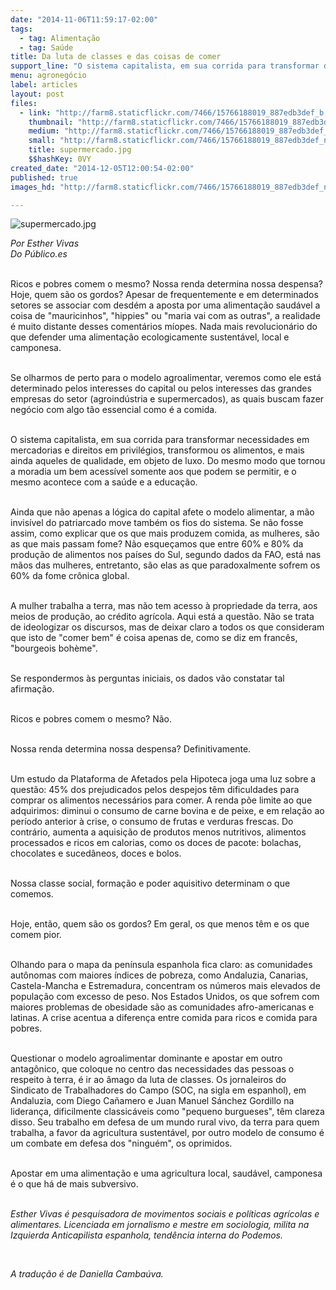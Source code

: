 ```yaml
---
date: "2014-11-06T11:59:17-02:00"
tags:
  - tag: Alimentação
  - tag: Saúde
title: Da luta de classes e das coisas de comer
support_line: "O sistema capitalista, em sua corrida para transformar direitos em privilégios, transformou alimentos, mais ainda aqueles de qualidade, em objeto de luxo."
menu: agronegócio
label: articles
layout: post
files:
  - link: "http://farm8.staticflickr.com/7466/15766188019_887edb3def_b.jpg"
    thumbnail: "http://farm8.staticflickr.com/7466/15766188019_887edb3def_t.jpg"
    medium: "http://farm8.staticflickr.com/7466/15766188019_887edb3def_z.jpg"
    small: "http://farm8.staticflickr.com/7466/15766188019_887edb3def_n.jpg"
    title: supermercado.jpg
    $$hashKey: 0VY
created_date: "2014-12-05T12:00:54-02:00"
published: true
images_hd: "http://farm8.staticflickr.com/7466/15766188019_887edb3def_n.jpg"

---
```

<p><img alt="supermercado.jpg" src="http://farm8.staticflickr.com/7466/15766188019_887edb3def_b.jpg" /></p>

<p><em>Por Esther Vivas<br />
Do P&uacute;blico.es</em></p>

<p><br />
Ricos e pobres comem o mesmo? Nossa renda determina nossa despensa? Hoje, quem s&atilde;o os gordos?&nbsp;Apesar de frequentemente e em determinados setores se associar com desd&eacute;m a aposta por uma alimenta&ccedil;&atilde;o saud&aacute;vel a coisa de &quot;mauricinhos&quot;, &quot;hippies&quot; ou &quot;maria vai com as outras&quot;, a realidade &eacute; muito distante desses coment&aacute;rios m&iacute;opes. Nada mais revolucion&aacute;rio do que defender uma alimenta&ccedil;&atilde;o ecologicamente sustent&aacute;vel, local e camponesa.</p>

<p><br />
Se olharmos de perto para o modelo agroalimentar, veremos como ele est&aacute; determinado pelos interesses do capital ou pelos interesses das grandes empresas do setor (agroind&uacute;stria e supermercados), as quais buscam fazer neg&oacute;cio com algo t&atilde;o essencial como &eacute; a comida.</p>

<p><br />
O sistema capitalista, em sua corrida para transformar necessidades em mercadorias e direitos em privil&eacute;gios, transformou os alimentos, e mais ainda aqueles de qualidade, em objeto de luxo. Do mesmo modo que tornou a moradia um bem acess&iacute;vel somente aos que podem se permitir, e o mesmo acontece com a sa&uacute;de e a educa&ccedil;&atilde;o.</p>

<p><br />
Ainda que n&atilde;o apenas a l&oacute;gica do capital afete o modelo alimentar, a m&atilde;o invis&iacute;vel do patriarcado move tamb&eacute;m os fios do sistema. Se n&atilde;o fosse assim, como explicar que os que mais produzem comida, as mulheres, s&atilde;o as que mais passam fome? N&atilde;o esque&ccedil;amos que entre 60% e 80% da produ&ccedil;&atilde;o de alimentos nos pa&iacute;ses do Sul, segundo dados da FAO, est&aacute; nas m&atilde;os das mulheres, entretanto, s&atilde;o elas as que paradoxalmente sofrem os 60% da fome cr&ocirc;nica global.</p>

<p><br />
A mulher trabalha a terra, mas n&atilde;o tem acesso &agrave; propriedade da terra, aos meios de produ&ccedil;&atilde;o, ao cr&eacute;dito agr&iacute;cola. Aqui est&aacute; a quest&atilde;o. N&atilde;o se trata de ideologizar os discursos, mas de deixar claro a todos os que consideram que isto de &quot;comer bem&quot; &eacute; coisa apenas de, como se diz em franc&ecirc;s, &quot;bourgeois boh&egrave;me&quot;.</p>

<p><br />
Se respondermos &agrave;s perguntas iniciais, os dados v&atilde;o constatar tal afirma&ccedil;&atilde;o.&nbsp;</p>

<p><br />
Ricos e pobres comem o mesmo? N&atilde;o.&nbsp;</p>

<p><br />
Nossa renda determina nossa despensa? Definitivamente.&nbsp;</p>

<p><br />
Um estudo da Plataforma de Afetados pela Hipoteca joga uma luz sobre a quest&atilde;o: 45% dos prejudicados pelos despejos t&ecirc;m dificuldades para comprar os alimentos necess&aacute;rios para comer. A renda p&otilde;e limite ao que adquirimos: diminui o consumo de carne bovina e de peixe, e em rela&ccedil;&atilde;o ao per&iacute;odo anterior &agrave; crise, o consumo de frutas e verduras frescas. Do contr&aacute;rio, aumenta a aquisi&ccedil;&atilde;o de produtos menos nutritivos, alimentos processados e ricos em calorias, como os doces de pacote: bolachas, chocolates e suced&acirc;neos, doces e bolos.</p>

<p><br />
Nossa classe social, forma&ccedil;&atilde;o e poder aquisitivo determinam o que comemos.</p>

<p><br />
Hoje, ent&atilde;o, quem s&atilde;o os gordos? Em geral, os que menos t&ecirc;m e os que comem pior.&nbsp;</p>

<p><br />
Olhando para o mapa da pen&iacute;nsula espanhola fica claro: as comunidades aut&ocirc;nomas com maiores &iacute;ndices de pobreza, como Andaluzia, Canarias, Castela-Mancha e Estremadura, concentram os n&uacute;meros mais elevados de popula&ccedil;&atilde;o com excesso de peso. Nos Estados Unidos, os que sofrem com maiores problemas de obesidade s&atilde;o as comunidades afro-americanas e latinas. A crise acentua a diferen&ccedil;a entre comida para ricos e comida para pobres.</p>

<p><br />
Questionar o modelo agroalimentar dominante e apostar em outro antag&ocirc;nico, que coloque no centro das necessidades das pessoas o respeito &agrave; terra, &eacute; ir ao &acirc;mago da luta de classes. Os jornaleiros do Sindicato de Trabalhadores do Campo (SOC, na sigla em espanhol), em Andaluzia, com Diego Ca&ntilde;amero e Juan Manuel S&aacute;nchez Gordillo na lideran&ccedil;a, dificilmente classic&aacute;veis como &quot;pequeno burgueses&quot;, t&ecirc;m clareza disso. Seu trabalho em defesa de um mundo rural vivo, da terra para quem trabalha, a favor da agricultura sustent&aacute;vel, por outro modelo de consumo &eacute; um combate em defesa dos &quot;ningu&eacute;m&quot;, os oprimidos.</p>

<p><br />
Apostar em uma alimenta&ccedil;&atilde;o e uma agricultura local, saud&aacute;vel, camponesa &eacute; o que h&aacute; de mais subversivo.</p>

<p><br />
<em>Esther Vivas &eacute; pesquisadora de movimentos sociais e pol&iacute;ticas agr&iacute;colas e alimentares. Licenciada em jornalismo e mestre em sociologia, milita na Izquierda Anticapilista espanhola, tend&ecirc;ncia interna do Podemos.</em></p>

<p>&nbsp;</p>

<p><em>A tradu&ccedil;&atilde;o &eacute; de Daniella Camba&uacute;va.</em></p>
